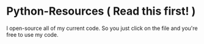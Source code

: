 # Python-Resources ( Read this first! )
I open-source all of my current code. So you just click on the file and you're free to use my code.


